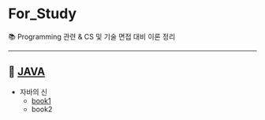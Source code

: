 # For_Study
:books: Programming 관련 & CS 및 기술 면접 대비 이론 정리

---

## :pushpin: [JAVA](https://github.com/hanwix2/For_Study/tree/main/Java)
* 자바의 신
  * [book1](https://github.com/hanwix2/For_Study/blob/main/Java/GodOfJava1.md)
  * book2
  
